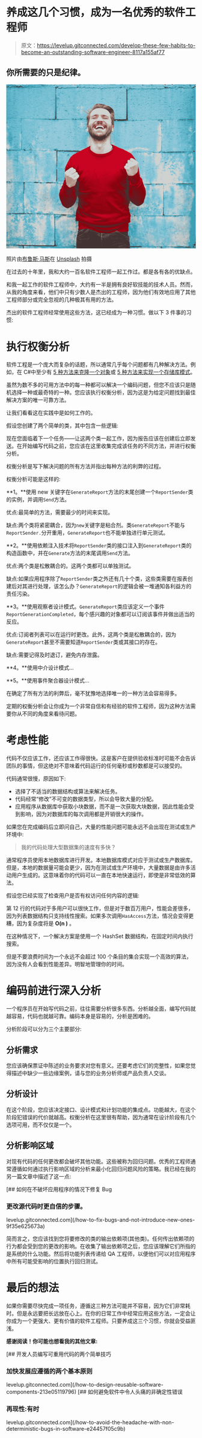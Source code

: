 # 养成这几个习惯，成为一名优秀的软件工程师

> 原文：<https://levelup.gitconnected.com/develop-these-few-habits-to-become-an-outstanding-software-engineer-8117a155af77>

## 你所需要的只是纪律。

![](img/58e95f62eb03b02f7ab08e594460feed.png)

照片由[布鲁斯·马斯](https://unsplash.com/@brucemars?utm_source=medium&utm_medium=referral)在 [Unsplash](https://unsplash.com?utm_source=medium&utm_medium=referral) 拍摄

在过去的十年里，我和大约一百名软件工程师一起工作过。都是各有各的优缺点。

和我一起工作的软件工程师中，大约有一半是拥有良好软技能的技术人员。然而，从我的角度来看，他们中只有少数人是杰出的工程师，因为他们有效地应用了其他工程师部分或完全忽视的几种极其有用的方法。

杰出的软件工程师经常使用这些方法，这已经成为一种习惯。做以下 3 件事的习惯:

# 执行权衡分析

软件工程是一个庞大而复杂的话题，所以通常几乎每个问题都有几种解决方法。例如，在 C#中至少有 [5 种方法来克隆一个对象](/5-ways-to-clone-an-object-in-c-d1374ec28efa)或 [5 种方法来实现一个存储库模式](/5-ways-to-implement-repository-pattern-in-c-e12565e4d4a2)。

虽然为数不多的可用方法中的每一种都可以解决一个编码问题，但您不应该只是随机选择一种或最奇特的一种。您应该执行权衡分析，因为这是为给定问题找到最佳解决方案的唯一可靠方法。

让我们看看这在实践中是如何工作的。

假设您创建了两个简单的类，其中包含一些逻辑:

现在您面临着下一个任务——让这两个类一起工作，因为报告应该在创建后立即发送。在开始编写代码之前，您应该在这里收集完成该任务的不同方法，并进行权衡分析。

权衡分析是写下解决问题的所有方法并指出每种方法的利弊的过程。

权衡分析可能是这样的:

**1。**使用 new 关键字在`GenerateReport`方法的末尾创建一个`ReportSender`类的实例，并调用`Send`方法。

优点:最简单的方法，需要最少的时间来实现。

缺点:两个类将紧密耦合，因为`new`关键字是粘合剂。类`GenerateReport`不能与`ReportSender.`分开重用，`GenerateReport`也不能单独进行单元测试。

**2。**使用依赖注入技术将`ReportSender`类的接口注入到`GenerateReport`类的构造函数中，并在`Generate`方法的末尾调用`Send`方法。

优点:两个类是松散耦合的。这两个类都可以单独测试。

缺点:如果应用程序除了`ReportSender`类之外还有几十个类，这些类需要在报表创建后对其进行处理，该怎么办？`GenerateReport`的逻辑会被一堆通知各利益方的责任污染。

**3。**使用观察者设计模式。`GenerateReport`类应该定义一个事件`ReportGenerationCompleted`，每个感兴趣的对象都可以订阅该事件并做出适当的反应。

优点:订阅者列表可以在运行时更改。此外，这两个类是松散耦合的，因为`GenerateReport`甚至不需要知道`ReportSender`类或其接口的存在。

缺点:需要记得及时退订，避免内存泄露。

**4。**使用中介设计模式…

**5。**使用事件聚合器设计模式…

在确定了所有方法的利弊后，毫不犹豫地选择唯一的一种方法会容易得多。

定期的权衡分析会让你成为一个非常自信和有经验的软件工程师，因为这种方法需要你从不同的角度来看待问题。

# 考虑性能

代码不仅应该工作，还应该工作得很快。这是客户在提供验收标准时可能不会告诉团队的事情，但这绝对不意味着代码运行的任何毫秒或秒数都是可以接受的。

代码通常很慢，原因如下:

*   选择了不适当的数据结构或算法来解决任务。
*   代码经常“修改”不可变的数据类型，所以会导致大量的分配。
*   应用程序从数据库中获取小块数据，而不是一次获取大块数据，因此性能会受到影响，因为对数据库的每次调用都是开销很大的操作。

如果您在完成编码后立即问自己，大量的性能问题可能永远不会出现在测试或生产环境中:

> 我的代码处理大型数据集的速度有多快？

通常程序员使用本地数据库进行开发。本地数据库模式对应于测试或生产数据库。但是，本地的数据量可能会更少，因为在测试或生产环境中，大量数据是由许多活动用户生成的。这意味着你的代码可以一直在本地快速运行，即使是非常低效的算法。

假设您已经实现了检查用户是否有权访问任何内容的逻辑:

第 12 行的代码对于多用户可以很快工作，但是对于数百万用户，性能会差很多，因为列表数据结构只支持线性搜索。如果多次调用`HasAccess`方法，情况会变得更糟，因为复杂度将是 **O(n )** 。

在这种情况下，一个解决方案是使用一个 HashSet 数据结构，在固定时间内执行搜索。

但是不要浪费时间为一个永远不会超过 100 个条目的集合实现一个高效的算法，因为没有人会看到性能差异。明智地管理你的时间。

# 编码前进行深入分析

一个程序员在开始写代码之前，往往需要分析很多东西。分析越全面，编写代码就越容易，代码也就越可靠。编码本身是容易的，分析是困难的。

分析阶段可以分为三个主要部分:

## 分析需求

您应该确保票证中陈述的业务要求对您有意义。还要考虑它们的完整性，如果您觉得描述中缺少一些边缘案例，请与您的业务分析师或产品负责人交谈。

## 分析设计

在这个阶段，您应该决定接口、设计模式和计划功能的集成点。功能越大，在这个阶段犯错误的代价就越高。权衡分析在这里很有帮助，因为通常在设计阶段有几个选项可用，而不仅仅是一个。

## 分析影响区域

对现有代码的任何更改都会破坏其他功能。这些被称为回归问题。优秀的工程师通常遵循如何通过执行影响区域的分析来最小化回归问题风险的策略。我已经在我的另一篇文章中描述了这一点:

[](/how-to-fix-bugs-and-not-introduce-new-ones-9f35e625673a) [## 如何在不破坏应用程序的情况下修复 Bug

### 更改源代码时更自信的步骤。

levelup.gitconnected.com](/how-to-fix-bugs-and-not-introduce-new-ones-9f35e625673a) 

简而言之，您应该找到您将要修改的类的输出依赖项(其他类)。任何传出依赖项的行为都会受到您的更改的影响。在收集了输出依赖项之后，您应该理解它们所指的是系统的什么功能。然后将功能列表传递给 QA 工程师，以便他们可以对应用程序中所有可能受影响的位置执行回归测试。

# 最后的想法

如果你需要尽快完成一项任务，遵循这三种方法可能并不容易，因为它们非常耗时。但是永远要把长远放在心上。在你的日常工作中经常应用这些方法，一定会让你成为一个更强大、更有价值的软件工程师。只要养成这三个习惯，你就会受益匪浅。

**感谢阅读！你可能也想看我的其他文章:**

[](/how-to-design-reusable-software-components-213e05119796) [## 开发人员编写可重用代码的两个简单技巧

### 加快发展应遵循的两个基本原则

levelup.gitconnected.com](/how-to-design-reusable-software-components-213e05119796) [](/how-to-avoid-the-headache-with-non-deterministic-bugs-in-software-e24457f05c9b) [## 如何避免软件中令人头痛的非确定性错误

### 再现性:有时

levelup.gitconnected.com](/how-to-avoid-the-headache-with-non-deterministic-bugs-in-software-e24457f05c9b)